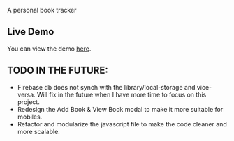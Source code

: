 A personal book tracker


## Live Demo
You can view the demo [here](https://jakubdonovan.github.io/love-books/public/index.html/).

## TODO IN THE FUTURE:
* Firebase db does not synch with the library/local-storage and vice-versa. Will fix in the future when I have more time to focus on this project. 
* Redesign the Add Book & View Book modal to make it more suitable for mobiles.
* Refactor and modularize the javascript file to make the code cleaner and more scalable.
